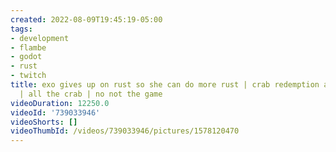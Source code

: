 ```yaml
---
created: 2022-08-09T19:45:19-05:00
tags:
- development
- flambe
- godot
- rust
- twitch
title: exo gives up on rust so she can do more rust | crab redemption arc | more crab
  | all the crab | no not the game
videoDuration: 12250.0
videoId: '739033946'
videoShorts: []
videoThumbId: /videos/739033946/pictures/1578120470
---
```

